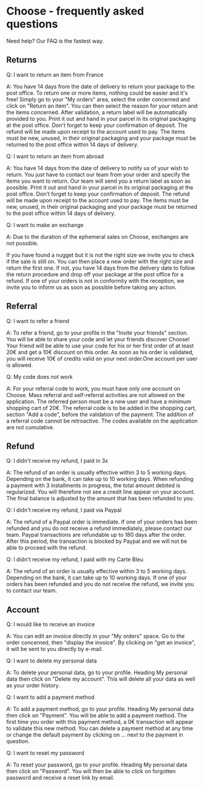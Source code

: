 # Choose - frequently asked questions

Need help? Our FAQ is the fastest way.

## Returns

Q: I want to return an item from France

A: You have 14 days from the date of delivery to return your package to the post office. To return one or more items, nothing could be easier and it's free! Simply go to your "My orders" area, select the order concerned and click on "Return an item". You can then select the reason for your return and the items concerned. After validation, a return label will be automatically provided to you. Print it out and hand in your parcel in its original packaging at the post office. Don't forget to keep your confirmation of deposit. The refund will be made upon receipt to the account used to pay. The items must be new, unused, in their original packaging and your package must be returned to the post office within 14 days of delivery.

Q: I want to return an item from abroad

A: You have 14 days from the date of delivery to notify us of your wish to return. You just have to contact our team from your order and specify the items you want to return. Our team will send you a return label as soon as possible. Print it out and hand in your parcel in its original packaging at the post office. Don't forget to keep your confirmation of deposit. The refund will be made upon receipt to the account used to pay. The items must be new, unused, in their original packaging and your package must be returned to the post office within 14 days of delivery.

Q: I want to make an exchange

A: Due to the duration of the ephemeral sales on Choose, exchanges are not possible.

If you have found a nugget but it is not the right size we invite you to check if the sale is still on. You can then place a new order with the right size and return the first one. If not, you have 14 days from the delivery date to follow the return procedure and drop off your package at the post office for a refund. If one of your orders is not in conformity with the reception, we invite you to inform us as soon as possible before taking any action.

## Referral

Q: I want to refer a friend

A: To refer a friend, go to your profile in the "Invite your friends" section. You will be able to share your code and let your friends discover Choose! Your friend will be able to use your code for his or her first order of at least 20€ and get a 10€ discount on this order. As soon as his order is validated, you will receive 10€ of credits valid on your next order.One account per user is allowed.

Q: My code does not work

A: For your referral code to work, you must have only one account on Choose. Mass referral and self-referral activities are not allowed on the application. The referred person must be a new user and have a minimum shopping cart of 20€. The referral code is to be added in the shopping cart, section "Add a code", before the validation of the payment. The addition of a referral code cannot be retroactive. The codes available on the application are not cumulative.

## Refund

Q: I didn't receive my refund, I paid in 3x

A: The refund of an order is usually effective within 3 to 5 working days. Depending on the bank, it can take up to 10 working days. When refunding a payment with 3 installments in progress, the total amount debited is regularized. You will therefore not see a credit line appear on your account. The final balance is adjusted by the amount that has been refunded to you.

Q: I didn't receive my refund, I paid via Paypal

A: The refund of a Paypal order is immediate. If one of your orders has been refunded and you do not receive a refund immediately, please contact our team. Paypal transactions are refundable up to 180 days after the order. After this period, the transaction is blocked by Paypal and we will not be able to proceed with the refund.

Q: I didn't receive my refund, I paid with my Carte Bleu

A: The refund of an order is usually effective within 3 to 5 working days. Depending on the bank, it can take up to 10 working days. If one of your orders has been refunded and you do not receive the refund, we invite you to contact our team.

## Account

Q: I would like to receive an invoice

A: You can edit an invoice directly in your "My orders" space. Go to the order concerned, then "display the invoice". By clicking on "get an invoice", it will be sent to you directly by e-mail.

Q: I want to delete my personal data

A: To delete your personal data, go to your profile. Heading My personal data then click on "Delete my account". This will delete all your data as well as your order history.

Q: I want to add a payment method

A: To add a payment method, go to your profile. Heading My personal data then click on "Payment". You will be able to add a payment method. The first time you order with this payment method, a 0€ transaction will appear to validate this new method. You can delete a payment method at any time or change the default payment by clicking on ... next to the payment in question.

Q: I want to reset my password

A: To reset your password, go to your profile. Heading My personal data then click on "Password". You will then be able to click on forgotten password and receive a reset link by email.
